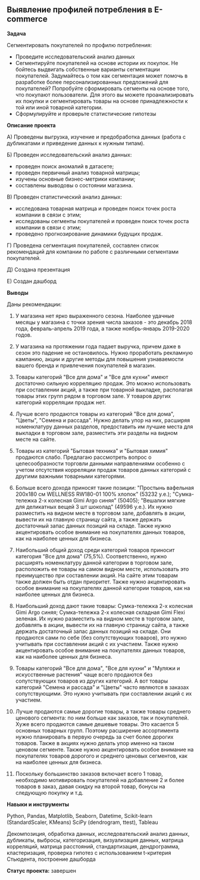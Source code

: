 ## Выявление профилей потребления в E-commerce

**Задача** 

Сегментировать покупателей по профилю потребления:
* Проведите исследовательский анализ данных
* Сегментируйте покупателей на основе истории их покупок. Не бойтесь выдвигать собственные варианты сегментации покупателей. Задумайтесь о том как сегментация может помочь в разработке более персонализированных предложений для покупателей? Попробуйте сформировать сегменты на основе того, что покупают пользователи. Для этого вы можете проанализировать их покупки и сегментировать товары на основе принадлежности к той или иной товарной категории.
* Сформулируйте и проверьте статистические гипотезы

**Описание проекта**

А) Проведены выгрузка, изучение и предобработка данных (работа с дубликатами и приведение данных к нужным типам).

Б) Проведен исследовательский анализ данных:
* проведен поиск аномалий в датасете;
* проведен первичный анализ товарной матрицы;
* изучены основные бизнес-метрики компании;
* составлены выводовы о состоянии магазина.

В) Проведен статистический анализ данных:
* исследована товарная матрица и проведен поиск точек роста компании в связи с этим;
* исследованы сегменты покупателей и проведен поиск точек роста компании в связи с этим;
* проведено прогнозирование динамики будущих продаж.

Г) Проведена сегментация покупателей, составлен список рекомендаций для компании по работе с различными сегментами покупателей.

Д) Создана презентация

Е) Создан дашборд

**Выводы**

Даны рекомендации: 

1. У магазина нет ярко выраженного сезона. Наиболее удачные месяцы у магазина с точки зрения числа заказов - это декабрь 2018 года, февраль-апрель 2019 года, а также ноябрь-январь 2019-2020 годов.

2. У магазина на протяжении года падает выручка, причем даже в сезон это падение не остановилось. Нужно проработать рекламную кампанию, акции и другие методы для повышения узнаваемости вашего бренда и привлечения покупателей в магазин.

3. Товары категорий "Все для дома" и "Все для кухни" имеют достаточно сильную корреляцию продаж. Это можно использовать при составлении акций, а также при товарной выкладке, располагая товары этих групп рядом в торговом зале. У товаров других категорий корреляции продаж нет.

4. Лучше всего продаются товары из категорий "Все для дома", "Цветы", "Семена и рассада". Нужно делать упор на них, расширяя номенклатуру данных разделов, предоставить им лучшие места для выкладки в торговом зале, разместить эти разделы на видном месте на сайте.

5. Товары из категорий "Бытовая техника" и "Бытовая химия" продаются слабо. Предлагаю рассмотреть вопрос о целесообразности торговли данными направлениями особенно с учетом отсутствия корреляции продаж товаров данных категорий с другими важными товарными категорями.

6. Больше всего дохода приносят такие позиции:
"Простынь вафельная 200х180 см WELLNESS RW180-01 100% хлопок" (53232 у.е.);
"Сумка-тележка 2-х колесная Gimi Argo синяя" (50405);
"Вешалки мягкие для деликатных вещей 3 шт шоколад" (49596 у.е.). Их нужно разместить на видном месте в торговом зале, добавлять в акции, вывести их на главную страницу сайта, а также держать достаточный запас данных позиций на складе. Также нужно акцентировать особое внимание на покупателях данных товаров, как на наиболее ценных для бизнеса.

7. Наибольший общий доход среди категорий товаров приносит категория "Все для дома" (75,5%). Соответственно, нужно расширять номенклатуру данной категории в торговом зале, расположить ее товары на самом видном месте, использовать это преимущество при составлении акций. На сайте этим товарам также должен быть отдан приоритет. Также нужно акцентировать особое внимание на покупателях данной категории товаров, как на наиболее ценных для бизнеса.

8. Наибольший доход дают такие товары:
Сумка-тележка 2-х колесная Gimi Argo синяя;
Сумка-тележка 2-х колесная складная Gimi Flexi зеленая. Их нужно разместить на видном месте в торговом зале, добавлять в акции, вывести их на главную страницу сайта, а также держать достаточный запас данных позиций на складе. Они продаются сами по себе (без сопутствующих товаров), это нужно учитывать при составлении акций с их участием. Также нужно акцентировать особое внимание на покупателях данных товаров, как на наиболее ценных для бизнеса.

9. Товары категорий "Все для дома", "Все для кухни" и "Муляжи и искусственные растения" чаще всего продаются без сопутствующих товаров из других категорий. А вот товары категорий "Семена и рассада" и "Цветы" часто являются в заказах сопутствующими. Это нужно учитывать при составлении акций с их участием.

10. Лучше продаются самые дорогие товары, а также товары среднего ценового сегмента: по ним больше как заказов, так и покупателей. Хуже всего продаются самые дешевые товары. Это касается 5 основных товарных групп. Поэтому расширение ассортимента нужно планировать в первую очередь за счет более дорогих товаров. Также в акциях нужно делать упор именно на таком ценовом сегменте. Также нужно акцентировать особое внимание на покупателях товаров дорогого и среднего ценовых сегментов, как на наиболее ценных для бизнеса.

11. Поскольку большинство заказов включает всего 1 товар, необходимо мотивировать покупателей на добавление 2 и более товаров в заказ, давая скидку на второй товар, бонусы на следующую покупку и т.д.

**Навыки и инструменты**  

Python, Pandas, Matplotlib, Seaborn, Datetime, Scikit-learn  (StandardScaler, KMeans) SciPy (dendrogram, ttest), Tableau

Декомпозиция, обработка данных, исследовательский анализ данных,  дубликаты, выбросы, категоризация, визуализация данных, матрица корреляций, матрица расстояний, стандартизация, дендрограмма, кластеризация, проверка гипотез с использованием t-критерия Стьюдента, построение дашборда

**Статус проекта:** завершен